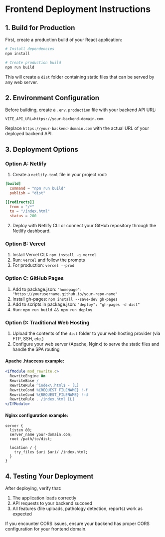 # Frontend Deployment Instructions

## 1. Build for Production

First, create a production build of your React application:

```bash
# Install dependencies
npm install

# Create production build
npm run build
```

This will create a `dist` folder containing static files that can be served by any web server.

## 2. Environment Configuration

Before building, create a `.env.production` file with your backend API URL:

```
VITE_API_URL=https://your-backend-domain.com
```

Replace `https://your-backend-domain.com` with the actual URL of your deployed backend API.

## 3. Deployment Options

### Option A: Netlify

1. Create a `netlify.toml` file in your project root:

```toml
[build]
  command = "npm run build"
  publish = "dist"

[[redirects]]
  from = "/*"
  to = "/index.html"
  status = 200
```

2. Deploy with Netlify CLI or connect your GitHub repository through the Netlify dashboard.

### Option B: Vercel

1. Install Vercel CLI: `npm install -g vercel`
2. Run: `vercel` and follow the prompts
3. For production: `vercel --prod`

### Option C: GitHub Pages

1. Add to package.json: `"homepage": "https://yourusername.github.io/your-repo-name"`
2. Install gh-pages: `npm install --save-dev gh-pages`
3. Add to scripts in package.json: `"deploy": "gh-pages -d dist"`
4. Run: `npm run build && npm run deploy`

### Option D: Traditional Web Hosting

1. Upload the contents of the `dist` folder to your web hosting provider (via FTP, SSH, etc.)
2. Configure your web server (Apache, Nginx) to serve the static files and handle the SPA routing

#### Apache .htaccess example:

```apache
<IfModule mod_rewrite.c>
  RewriteEngine On
  RewriteBase /
  RewriteRule ^index\.html$ - [L]
  RewriteCond %{REQUEST_FILENAME} !-f
  RewriteCond %{REQUEST_FILENAME} !-d
  RewriteRule . /index.html [L]
</IfModule>
```

#### Nginx configuration example:

```nginx
server {
  listen 80;
  server_name your-domain.com;
  root /path/to/dist;

  location / {
    try_files $uri $uri/ /index.html;
  }
}
```

## 4. Testing Your Deployment

After deploying, verify that:

1. The application loads correctly
2. API requests to your backend succeed
3. All features (file uploads, pathology detection, reports) work as expected

If you encounter CORS issues, ensure your backend has proper CORS configuration for your frontend domain.

